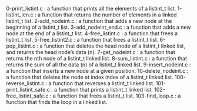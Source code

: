 0-print_listint.c : a function that prints all the elements of a listint_t list.
1-listint_len.c : a function that returns the number of elements in a linked listint_t list.
2-add_nodeint.c : a function that adds a new node at the beginning of a listint_t list.
3-add_nodeint_end.c : a function that adds a new node at the end of a listint_t list.
4-free_listint.c : a function that frees a listint_t list.
5-free_listint2.c : a function that frees a listint_t list.
6-pop_listint.c : a function that deletes the head node of a listint_t linked list, and returns the head node’s data (n).
7-get_nodeint.c : a function that returns the nth node of a listint_t linked list.
8-sum_listint.c : a function that returns the sum of all the data (n) of a listint_t linked list.
9-insert_nodeint.c : a function that inserts a new node at a given position.
10-delete_nodeint.c : a function that deletes the node at index index of a listint_t linked list.
100-reverse_listint.c : a function that reverses a listint_t linked list.
101-print_listint_safe.c : a function that prints a listint_t linked list.
102-free_listint_safe.c : a function that frees a listint_t list.
103-find_loop.c : a function that finds the loop in a linked list.
